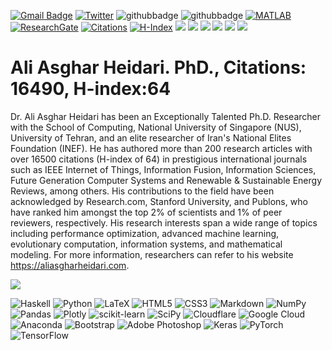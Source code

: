 


[![Gmail Badge](https://img.shields.io/badge/-Gmail-c14438?style=flat-square&logo=Gmail&logoColor=white&link=mailto:aliasghar68@gmail.com)](mailto:aliasghar68@gmail.com)
[![Twitter](https://img.shields.io/badge/Twitter-%231DA1F2.svg?logo=Twitter&logoColor=white)](https://twitter.com/https://twitter.com/a_asgharheidari) 
![githubbadge](https://img.shields.io/github/followers/aliasgharheidaricom?style=social)
![githubbadge](https://img.shields.io/github/stars/aliasgharheidaricom?style=social)
[![MATLAB](https://img.shields.io/badge/MATLAB-File%20Exchange-red?style=flat&logo=mathworks)]([https://www.mathworks.com/matlabcentral/profile/authors/12879262?s_tid=gn_comm](https://www.mathworks.com/matlabcentral/profile/authors/3996469))
[![ResearchGate](https://img.shields.io/badge/Research-Gate-sucess?style=flat&logo=researchgate)](https://www.researchgate.net/profile/Ali-Asghar-Heidari) 
[![Citations](https://img.shields.io/badge/Google%20Scholar-Citations-blue?style=flat&logo=Google%20Scholar)](https://scholar.google.com/citations?user=RhDaNTUAAAAJ)
[![H-Index](https://img.shields.io/badge/Google%20Scholar-H--Index-blue?style=flat&logo=Google%20Scholar)](https://scholar.google.com/citations?user=RhDaNTUAAAAJ)
<img src="https://img.shields.io/badge/Age-32-blue" />
<img src="https://img.shields.io/badge/Focus-Machine%20Learning-brightgreen" />
<img src="https://img.shields.io/badge/Focus-Optimization-brightgreen" />
<img src="https://img.shields.io/badge/Focus-Artificial Intelligence-brightgreen" />
![](https://img.shields.io/static/v1?label=Total+Profile+views&message=45865&color=brightgreen)
[![](https://visitcount.itsvg.in/api?id=aliasgharheidaricom&icon=0&color=2)](https://visitcount.itsvg.in)

### <h1 align="left"> Ali Asghar Heidari. PhD., Citations: 16490, H-index:64

Dr. Ali Asghar Heidari has been an Exceptionally Talented Ph.D. Researcher with the School of Computing, National University of Singapore (NUS), University of Tehran, and an elite researcher of Iran's National Elites Foundation (INEF). He has authored more than 200 research articles with over 16500 citations (H-index of 64) in prestigious international journals such as IEEE Internet of Things, Information Fusion, Information Sciences, Future Generation Computer Systems and Renewable & Sustainable Energy Reviews, among others. His contributions to the field have been acknowledged by Research.com, Stanford University, and Publons, who have ranked him amongst the top 2% of scientists and 1% of peer reviewers, respectively. His research interests span a wide range of topics including performance optimization, advanced machine learning, evolutionary computation, information systems, and mathematical modeling. For more information, researchers can refer to his website https://aliasgharheidari.com.



 
![](https://github-readme-streak-stats.herokuapp.com/?user=aliasgharheidaricom&theme=vue&hide_border=false)<br/>



![Haskell](https://img.shields.io/badge/Haskell-5e5086?style=for-the-badge&logo=haskell&logoColor=white) ![Python](https://img.shields.io/badge/python-3670A0?style=for-the-badge&logo=python&logoColor=ffdd54) ![LaTeX](https://img.shields.io/badge/latex-%23008080.svg?style=for-the-badge&logo=latex&logoColor=white) ![HTML5](https://img.shields.io/badge/html5-%23E34F26.svg?style=for-the-badge&logo=html5&logoColor=white) ![CSS3](https://img.shields.io/badge/css3-%231572B6.svg?style=for-the-badge&logo=css3&logoColor=white) ![Markdown](https://img.shields.io/badge/markdown-%23000000.svg?style=for-the-badge&logo=markdown&logoColor=white) ![NumPy](https://img.shields.io/badge/numpy-%23013243.svg?style=for-the-badge&logo=numpy&logoColor=white) ![Pandas](https://img.shields.io/badge/pandas-%23150458.svg?style=for-the-badge&logo=pandas&logoColor=white) ![Plotly](https://img.shields.io/badge/Plotly-%233F4F75.svg?style=for-the-badge&logo=plotly&logoColor=white) ![scikit-learn](https://img.shields.io/badge/scikit--learn-%23F7931E.svg?style=for-the-badge&logo=scikit-learn&logoColor=white) ![SciPy](https://img.shields.io/badge/SciPy-%230C55A5.svg?style=for-the-badge&logo=scipy&logoColor=%white) ![Cloudflare](https://img.shields.io/badge/Cloudflare-F38020?style=for-the-badge&logo=Cloudflare&logoColor=white) ![Google Cloud](https://img.shields.io/badge/Google%20Cloud-%234285F4.svg?style=for-the-badge&logo=google-cloud&logoColor=white) ![Anaconda](https://img.shields.io/badge/Anaconda-%2344A833.svg?style=for-the-badge&logo=anaconda&logoColor=white) ![Bootstrap](https://img.shields.io/badge/bootstrap-%23563D7C.svg?style=for-the-badge&logo=bootstrap&logoColor=white) ![Adobe Photoshop](https://img.shields.io/badge/adobephotoshop-%2331A8FF.svg?style=for-the-badge&logo=adobephotoshop&logoColor=white) ![Keras](https://img.shields.io/badge/Keras-%23D00000.svg?style=for-the-badge&logo=Keras&logoColor=white) ![PyTorch](https://img.shields.io/badge/PyTorch-%23EE4C2C.svg?style=for-the-badge&logo=PyTorch&logoColor=white) ![TensorFlow](https://img.shields.io/badge/TensorFlow-%23FF6F00.svg?style=for-the-badge&logo=TensorFlow&logoColor=white)

